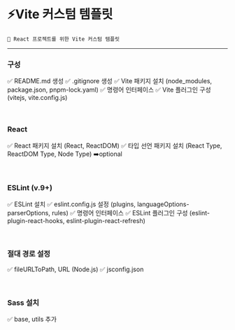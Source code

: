 # ⚡Vite 커스텀 템플릿

```
🎯 React 프로젝트를 위한 Vite 커스텀 템플릿
```

---

### 구성

✅ README.md 생성
✅ .gitignore 생성
✅ Vite 패키지 설치 (node_modules, package.json, pnpm-lock.yaml)
✅ 명령어 인터페이스
✅ Vite 플러그인 구성 (vitejs, vite.config.js)

<br>

### React

✅ React 패키지 설치 (React, ReactDOM)
✅ 타입 선언 패키지 설치 (React Type, ReactDOM Type, Node Type) ➡️optional

<br>

### ESLint (v.9+)

✅ ESLint 설치
✅ eslint.config.js 설정 (plugins, languageOptions-parserOptions, rules)
✅ 명령어 인터페이스
✅ ESLint 플러그인 구성 (eslint-plugin-react-hooks, eslint-plugin-react-refresh)

<br>

### 절대 경로 설정

✅ fileURLToPath, URL (Node.js)
✅ jsconfig.json

<br>

### Sass 설치

✅ base, utils 추가
